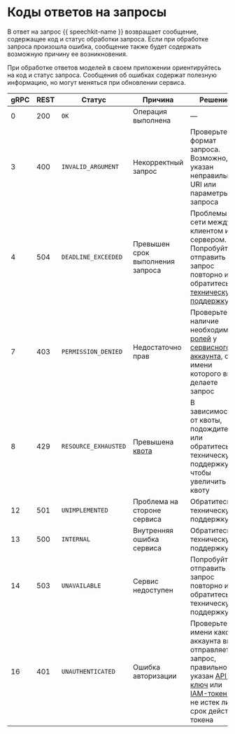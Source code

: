 # Коды ответов на запросы

В ответ на запрос {{ speechkit-name }} возвращает сообщение, содержащее код и статус обработки запроса. Если при обработке запроса произошла ошибка, сообщение также будет содержать возможную причину ее возникновения.

При обработке ответов моделей в своем приложении ориентируйтесь на код и статус запроса. Сообщения об ошибках содержат полезную информацию, но могут меняться при обновлении сервиса.

gRPC | REST | Статус               | Причина                          | Решение
 --- | ---- | -------------------- | -------------------------------- |---
0    | 200  | `OK`                 | Операция выполнена               | —
3    | 400  | `INVALID_ARGUMENT`   | Некорректный запрос              | Проверьте формат запроса. Возможно, указан неправильный URI или параметры запроса
4    | 504  | `DEADLINE_EXCEEDED`  | Превышен срок выполнения запроса | Проблемы в сети между клиентом и сервером. Попробуйте отправить запрос повторно или обратитесь в [техническую поддержку](../../support/overview.md)
7    | 403  | `PERMISSION_DENIED`  | Недостаточно прав                | Проверьте наличие необходимых [ролей](../../speechkit/security/index.md) у [сервисного аккаунта](../../iam/concepts/users/service-accounts.md), от имени которого вы делаете запрос
8    | 429  | `RESOURCE_EXHAUSTED` | Превышена [квота](../../speechkit/concepts/limits.md) | В зависимости от квоты, подождите или обратитесь в техническую поддержку, чтобы увеличить квоту
12   | 501  | `UNIMPLEMENTED`      | Проблема на стороне сервиса      | Обратитесь в техническую поддержку
13   | 500  | `INTERNAL`           | Внутренняя ошибка сервиса        | Обратитесь в техническую поддержку
14   | 503  | `UNAVAILABLE`        | Сервис недоступен                | Попробуйте отправить запрос повторно или обратитесь в техническую поддержку
16   | 401  | `UNAUTHENTICATED`    | Ошибка авторизации               | Проверьте, от имени какого аккаунта вы отправляете запрос, правильно ли указан [API-ключ](../../iam/concepts/authorization/api-key.md) или [IAM-токен](../../iam/concepts/authorization/iam-token.md), и не истек ли срок действия токена

